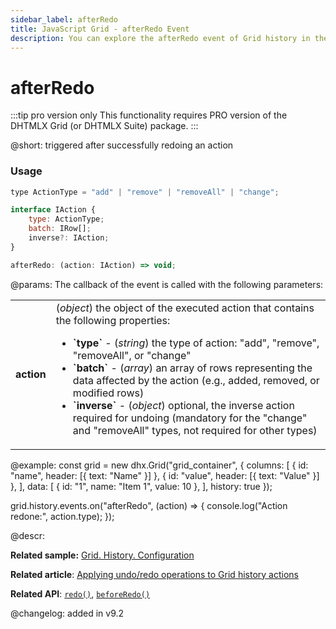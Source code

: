 ```yaml
---
sidebar_label: afterRedo
title: JavaScript Grid - afterRedo Event 
description: You can explore the afterRedo event of Grid history in the documentation of the DHTMLX JavaScript UI library. Browse developer guides and API reference, try out code examples and live demos, and download a free 30-day evaluation version of DHTMLX Suite.
---
```


# afterRedo

:::tip pro version only 
This functionality requires PRO version of the DHTMLX Grid (or DHTMLX Suite) package.
:::

@short: triggered after successfully redoing an action

### Usage

~~~jsx
type ActionType = "add" | "remove" | "removeAll" | "change";

interface IAction {
    type: ActionType; 
    batch: IRow[];
    inverse?: IAction; 
}

afterRedo: (action: IAction) => void;
~~~

@params:
The callback of the event is called with the following parameters:

<table>
    <tbody>
        <tr>
            <td><b>action</b></td>
            <td>(<i>object</i>) the object of the executed action that contains the following properties:<ul><li><b>`type`</b> - (<i>string</i>) the type of action: "add", "remove", "removeAll", or "change"</li><li><b>`batch`</b> - (<i>array</i>) an array of rows representing the data affected by the action (e.g., added, removed, or modified rows)</li><li><b>`inverse`</b> - (<i>object</i>) optional, the inverse action required for undoing (mandatory for the "change" and "removeAll" types, not required for other types)</li></ul></td>
        </tr>
    </tbody>
</table>

@example:
const grid = new dhx.Grid("grid_container", {
    columns: [
        { id: "name", header: [{ text: "Name" }] },
        { id: "value", header: [{ text: "Value" }] },
    ],
    data: [
        { id: "1", name: "Item 1", value: 10 },
    ],
    history: true
});

grid.history.events.on("afterRedo", (action) => {
    console.log("Action redone:", action.type);
});

@descr:

**Related sample:** [Grid. History. Configuration](https://snippet.dhtmlx.com/vznpyeit)

**Related article**: [Applying undo/redo operations to Grid history actions](grid/usage_history.md/#applying-undoredo-operations-to-grid-history-actions)

**Related API**: [`redo()`](grid/api/history/redo_method.md), [`beforeRedo()`](grid/api/history/beforeredo_event.md)

@changelog:
added in v9.2